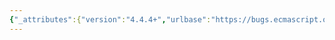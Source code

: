 ```yaml
---
{"_attributes":{"version":"4.4.4+","urlbase":"https://bugs.ecmascript.org/","maintainer":"dherman@mozilla.com"},"bug":{"bug_id":3197,"creation_ts":"2014-08-30 06:27:00 -0700","short_desc":"22.2.3.10 %TypedArray%.prototype.find, 22.2.3.11 %TypedArray%.prototype.findIndex: Missing words after \"fixed\"","delta_ts":"2014-10-14 15:17:54 -0700","product":"Draft for 6th Edition","component":"editorial issue","version":"Rev 27: August 24, 2014 Draft","rep_platform":"All","op_sys":"All","bug_status":"RESOLVED","resolution":"FIXED","priority":"Normal","bug_severity":"normal","everconfirmed":true,"reporter":{"uid":"andrebargull","name":"André Bargull"},"assigned_to":{"uid":"allen","name":"Allen Wirfs-Brock"},"long_desc":[{"commentid":10058,"comment_count":0,"who":{"uid":"andrebargull","name":"André Bargull"},"bug_when":"2014-08-30 06:27:59 -0700","thetext":"22.2.3.10 %TypedArray%.prototype.find (predicate [ , thisArg ] ), preamble.\n22.2.3.11 %TypedArray%.prototype.findIndex ( predicate [ , thisArg ] ), preamble.\n\nAdd \"length and whose integer indexed properties are not sparse\" in \"an object that has a fixed\"."},{"commentid":10068,"comment_count":1,"who":{"uid":"allen","name":"Allen Wirfs-Brock"},"bug_when":"2014-08-30 08:32:25 -0700","thetext":"fixed in rev28 editor's draft"},{"commentid":10442,"comment_count":2,"who":{"uid":"allen","name":"Allen Wirfs-Brock"},"bug_when":"2014-10-14 15:17:54 -0700","thetext":"fixed in rev28"}]}}
---
```

